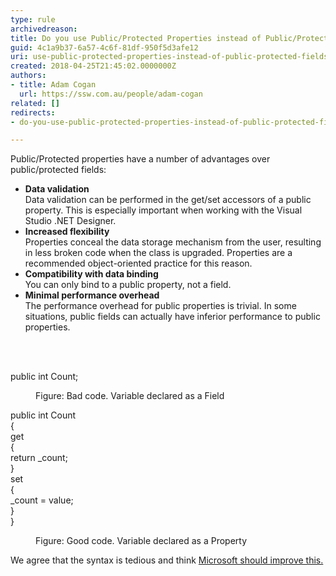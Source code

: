 ```yaml
---
type: rule
archivedreason: 
title: Do you use Public/Protected Properties instead of Public/Protected Fields?
guid: 4c1a9b37-6a57-4c6f-81df-950f5d3afe12
uri: use-public-protected-properties-instead-of-public-protected-fields
created: 2018-04-25T21:45:02.0000000Z
authors:
- title: Adam Cogan
  url: https://ssw.com.au/people/adam-cogan
related: []
redirects:
- do-you-use-public-protected-properties-instead-of-public-protected-fields

---
```



<p>Public/Protected properties have a number of advantages over public/protected fields&#58;</p><ul><li><strong>Data validation</strong><br>Data validation can be performed in the get/set accessors of a public property. This is especially important when working with the Visual Studio .NET Designer.</li><li><strong>Increased flexibility</strong><br>Properties conceal the data storage mechanism from the user, resulting in less broken code when the class is upgraded. Properties are a recommended object-oriented practice for this reason.</li><li><strong>Compatibility with data binding</strong><br>You can only bind to a public property, not a field.</li><li><strong>Minimal performance overhead</strong><br>The performance overhead for public properties is trivial. In some situations, public fields can actually have inferior performance to public properties.​<br></li></ul>
<br><excerpt class='endintro'></excerpt><br>
<p class="ssw15-rteElement-CodeArea">​public int Count; </p><dd class="ssw15-rteElement-FigureBad">Figure&#58; Bad code. Variable declared as a Field<br></dd><p class="ssw15-rteElement-CodeArea">public int Count<br>&#123;<br> get<br> &#123;<br> return _count;<br> &#125;<br> set<br> &#123;<br> _count = value; <br> &#125;<br>&#125;<br></p><dd class="ssw15-rteElement-FigureGood">Figure&#58; Good code. Variable declared as a Property​​<br></dd><p>We agree that the syntax is tedious and think&#160;<a href="https&#58;//www.ssw.com.au/ssw/Standards/BetterSoftwareSuggestions/VisualStudio.aspx#PropertyShortcut">Microsoft should improve this.</a>​<br><br></p>


